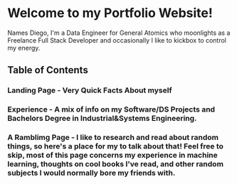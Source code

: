 # Welcome to my Portfolio Website!
Names Diego, I'm a Data Engineer for General Atomics who moonlights as a Freelance Full Stack Developer and occasionally I like to kickbox to control my energy. 

## Table of Contents
### Landing Page - Very Quick Facts About myself
### Experience - A mix of info on my Software/DS Projects and Bachelors Degree in Industrial&Systems Engineering.
### A Ramblimg Page - I like to research and read about random things, so here's a place for my to talk about that! Feel free to skip, most of this page concerns my experience in machine learning, thoughts on cool books I've read, and other random subjects I would normally bore my friends with. 



